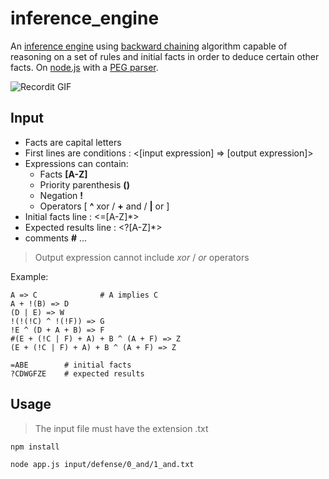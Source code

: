 # inference_engine

An [inference engine](https://en.wikipedia.org/wiki/Inference_engine) using [backward chaining](https://en.wikipedia.org/wiki/Backward_chaining) algorithm capable of reasoning on a set of rules and initial facts in order to deduce certain other facts. On [node.js](https://nodejs.org/) with a [PEG parser](https://en.wikipedia.org/wiki/Parsing_expression_grammar).

![Recordit GIF](https://i.ibb.co/Sx7nNrn/ezgif-com-crop.gif)

## Input

- Facts are capital letters
- First lines are conditions : <[input expression] => [output expression]>
- Expressions can contain:
  - Facts **[A-Z]**
  - Priority parenthesis **()**
  - Negation **!**
  - Operators [&nbsp;__^__ xor / __+__ and / __|__ or&nbsp;]
- Initial facts line : <=[A-Z]\*>
- Expected results line : <?[A-Z]\*>
- comments **#** ...

> Output expression cannot include _xor_ / _or_ operators

Example:

```
A => C				# A implies C
A + !(B) => D
(D | E) => W
!(!(!C) ^ !(!F)) => G
!E ^ (D + A + B) => F
#(E + (!C | F) + A) + B ^ (A + F) => Z
(E + (!C | F) + A) + B ^ (A + F) => Z

=ABE		# initial facts
?CDWGFZE	# expected results
```

## Usage

> The input file must have the extension .txt

```
npm install

node app.js input/defense/0_and/1_and.txt
```
